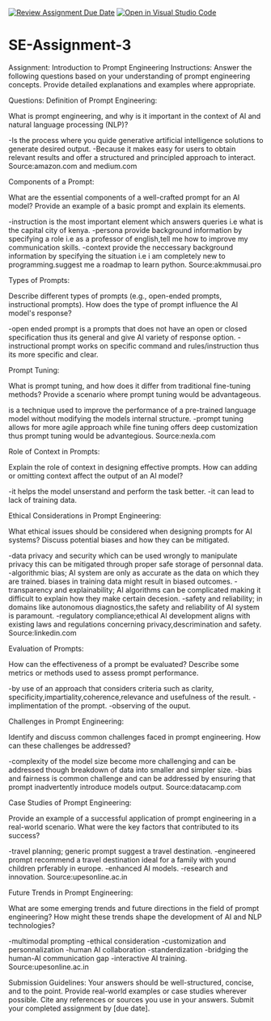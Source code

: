 [![Review Assignment Due Date](https://classroom.github.com/assets/deadline-readme-button-22041afd0340ce965d47ae6ef1cefeee28c7c493a6346c4f15d667ab976d596c.svg)](https://classroom.github.com/a/UpfcA4qp)
[![Open in Visual Studio Code](https://classroom.github.com/assets/open-in-vscode-2e0aaae1b6195c2367325f4f02e2d04e9abb55f0b24a779b69b11b9e10269abc.svg)](https://classroom.github.com/online_ide?assignment_repo_id=15314787&assignment_repo_type=AssignmentRepo)
# SE-Assignment-3
Assignment: Introduction to Prompt Engineering
Instructions:
Answer the following questions based on your understanding of prompt engineering concepts. Provide detailed explanations and examples where appropriate.

Questions:
Definition of Prompt Engineering:

What is prompt engineering, and why is it important in the context of AI and natural language processing (NLP)?

-Is the process where you quide generative artificial intelligence solutions to generate desired output.
-Because it makes easy for users to obtain relevant results and offer a structured and principled approach to interact.
Source:amazon.com and medium.com

Components of a Prompt:

What are the essential components of a well-crafted prompt for an AI model? Provide an example of a basic prompt and explain its elements.

-instruction is the most important element which answers queries i.e what is the capital city of kenya.
-persona provide background information by specifying a role i.e as a professor of english,tell me how to improve my communication skills.
-context provide the neccessary background information by specifying the situation i.e i am completely new to programming.suggest me a roadmap to learn python.
Source:akmmusai.pro

Types of Prompts:

Describe different types of prompts (e.g., open-ended prompts, instructional prompts). How does the type of prompt influence the AI model's response?

-open ended prompt is a prompts that does not have an open or closed specification thus its general and give AI variety of response option.
-instructional prompt works on specific command and rules/instruction thus its more specific and clear.

Prompt Tuning:

What is prompt tuning, and how does it differ from traditional fine-tuning methods? Provide a scenario where prompt tuning would be advantageous.

is a technique used to improve the performance of a pre-trained language model without modifying the models internal structure.
-prompt tuning allows for more agile approach while fine tuning offers deep customization thus prompt tuning would be advantegious.
Source:nexla.com

Role of Context in Prompts:

Explain the role of context in designing effective prompts. How can adding or omitting context affect the output of an AI model?

-it helps the model unserstand and perform the task better.
-it can lead to lack of training data.

Ethical Considerations in Prompt Engineering:

What ethical issues should be considered when designing prompts for AI systems? Discuss potential biases and how they can be mitigated.

-data privacy and security which can be used wrongly to manipulate privacy this can be mitigated through proper safe storage of personnal data.
-algorithmic bias; AI system are only as accurate as the data on which they are trained. biases in training data might  result in biased outcomes.
-transparency and explainability; AI algorithms can be complicated making it difficult to explain how they make certain decesion.
-safety and reliability; in domains like autonomous diagnostics,the safety and reliability of AI system is paramount.
-regulatory compliance;ethical AI development aligns with existing laws and regulations concerning privacy,descrimination and safety.
Source:linkedin.com 

Evaluation of Prompts:

How can the effectiveness of a prompt be evaluated? Describe some metrics or methods used to assess prompt performance.

-by use of an approach that considers criteria such as clarity, specificity,impartiality,coherence,relevance and usefulness of the result.
-implimentation of the prompt.
-observing of the ouput.

Challenges in Prompt Engineering:

Identify and discuss common challenges faced in prompt engineering. How can these challenges be addressed?

-complexity of the model size become more challenging and can be addressed though breakdown of data into smaller and simpler size.
-bias and fairness is common challenge and can be addressed by ensuring that prompt inadvertently introduce models output.
Source:datacamp.com

Case Studies of Prompt Engineering:

Provide an example of a successful application of prompt engineering in a real-world scenario. What were the key factors that contributed to its success?

-travel planning; generic prompt suggest a travel destination.
-engineered prompt  recommend a travel destination ideal for a family with yound children prferably in europe.
-enhanced AI models.
-research and innovation.
Source:upesonline.ac.in

Future Trends in Prompt Engineering:

What are some emerging trends and future directions in the field of prompt engineering? How might these trends shape the development of AI and NLP technologies?

-multimodal prompting
-ethical consideration
-customization and personnalization
-human AI collaboration
-standerdization
-bridging the human-AI communication gap
-interactive AI training.
Source:upesonline.ac.in


Submission Guidelines:
Your answers should be well-structured, concise, and to the point.
Provide real-world examples or case studies wherever possible.
Cite any references or sources you use in your answers.
Submit your completed assignment by [due date].
